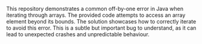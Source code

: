 This repository demonstrates a common off-by-one error in Java when iterating through arrays.  The provided code attempts to access an array element beyond its bounds.  The solution showcases how to correctly iterate to avoid this error. This is a subtle but important bug to understand, as it can lead to unexpected crashes and unpredictable behaviour.